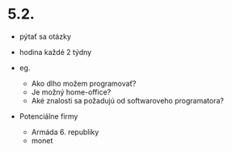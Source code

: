 # 5.2.
- pýtať sa otázky
- hodina každé 2 týdny
- eg.
    - Ako dlho možem programovať?
    - Je možný home-office?
    - Aké znalosti sa požadujú od softwaroveho programatora?

- Potenciálne firmy
    - Armáda 6. republiky
    - monet